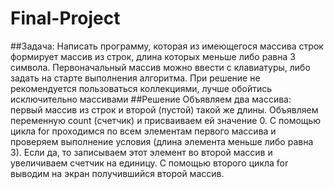 # Final-Project
##Задача: 
Написать программу, которая из имеющегося массива строк формирует массив из строк, длина которых меньше либо равна 3 символа. Первоначальный массив можно ввести с клавиатуры, либо задать на старте выполнения алгоритма. При решение не рекомендуется пользоваться коллекциями, лучше обойтись исключительно массивами 
##Решение
Объявляем два массива: первый массив из строк и второй (пустой) такой же длины. 
Объявляем переменную count (счетчик) и присваиваем ей значение 0. С помощью цикла for проходимся по всем элементам первого массива и проверяем выполнение условия (длина элемента меньше либо равна 3). Если да, то записываем этот элемент во второй массив и увеличиваем счетчик на единицу. 
С помощью второго цикла for выводим на экран получившийся второй массив.
